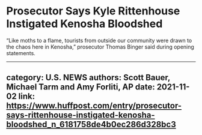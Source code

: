 # Prosecutor Says Kyle Rittenhouse Instigated Kenosha Bloodshed

“Like moths to a flame, tourists from outside our community were drawn to the chaos here in Kenosha,” prosecutor Thomas Binger said during opening statements.

---
category: U.S. NEWS
authors: Scott Bauer, Michael Tarm and Amy Forliti, AP
date: 2021-11-02
link: https://www.huffpost.com/entry/prosecutor-says-rittenhouse-instigated-kenosha-bloodshed_n_6181758de4b0ec286d328bc3
---
